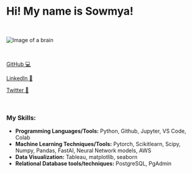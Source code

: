 

# Hi! My name is Sowmya! 

<br>

![Image of a brain](https://banner2.cleanpng.com/20181130/iiy/kisspng-artificial-neural-network-deep-learning-neuron-bra-sprinterra-expert-software-development-amp-it-s-5c00fae5c99668.5725635615435681018257.jpg)


<br>

[GitHub 💻](http://github.com/sparthib)

[LinkedIn 💼](https://www.linkedin.com/in/sowmya-parthiban/)

[Twitter 🐥](https://twitter.com/SwmyPrtbn)

<br>

### My Skills:

- **Programming Languages/Tools:** Python, Github, Jupyter, VS Code, Colab
- **Machine Learning Techniques/Tools:** Pytorch, Scikitlearn, Scipy, Numpy, Pandas, FastAI, Neural Network
models, AWS
- **Data Visualization:** Tableau, matplotlib, seaborn
- **Relational Database tools/techniques:** PostgreSQL, PgAdmin
